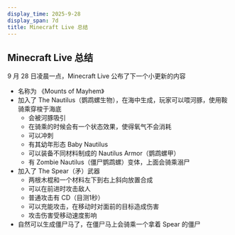 ```yaml
---
display_time: 2025-9-28
display_span: 7d
title: Minecraft Live 总结
---
```

## Minecraft Live 总结

9 月 28 日凌晨一点，Minecraft Live 公布了下一个小更新的内容


* 名称为 《Mounts of Mayhem》
* 加入了 The Nautilus（鹦鹉螺生物），在海中生成，玩家可以喂河豚，使用鞍骑乘穿梭于海底
    * 会被河豚吸引
    * 在骑乘的时候会有一个状态效果，使得氧气不会消耗
    * 可以冲刺
    * 有其幼年形态 Baby Nautilus
    * 可以装备不同材料制成的 Nautilus Armor（鹦鹉螺甲）
    * 有 Zombie Nautilus（僵尸鹦鹉螺）变体，上面会骑乘溺尸
* 加入了 The Spear（矛）武器
    * 两根木棍和一个材料左下到右上斜向放置合成
    * 可以在前进时攻击敌人
    * 普通攻击有 CD（目测1秒）
    * 可以充能攻击，在移动时对面前的目标造成伤害
    * 攻击伤害受移动速度影响
* 自然可以生成僵尸马了，在僵尸马上会骑乘一个拿着 Spear 的僵尸